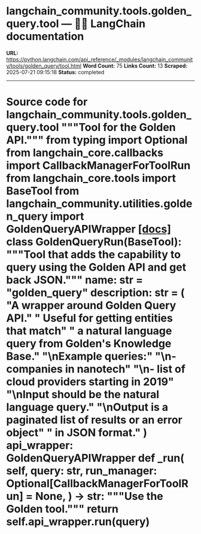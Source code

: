 # langchain_community.tools.golden_query.tool — 🦜🔗 LangChain  documentation

**URL:** https://python.langchain.com/api_reference/_modules/langchain_community/tools/golden_query/tool.html
**Word Count:** 75
**Links Count:** 13
**Scraped:** 2025-07-21 09:15:18
**Status:** completed

---

# Source code for langchain\_community.tools.golden\_query.tool               """Tool for the Golden API."""          from typing import Optional          from langchain_core.callbacks import CallbackManagerForToolRun     from langchain_core.tools import BaseTool          from langchain_community.utilities.golden_query import GoldenQueryAPIWrapper                              [[docs]](https://python.langchain.com/api_reference/community/tools/langchain_community.tools.golden_query.tool.GoldenQueryRun.html#langchain_community.tools.golden_query.tool.GoldenQueryRun)     class GoldenQueryRun(BaseTool):         """Tool that adds the capability to query using the Golden API and get back JSON."""              name: str = "golden_query"         description: str = (             "A wrapper around Golden Query API."             " Useful for getting entities that match"             " a natural language query from Golden's Knowledge Base."             "\nExample queries:"             "\n- companies in nanotech"             "\n- list of cloud providers starting in 2019"             "\nInput should be the natural language query."             "\nOutput is a paginated list of results or an error object"             " in JSON format."         )         api_wrapper: GoldenQueryAPIWrapper              def _run(             self,             query: str,             run_manager: Optional[CallbackManagerForToolRun] = None,         ) -> str:             """Use the Golden tool."""             return self.api_wrapper.run(query)